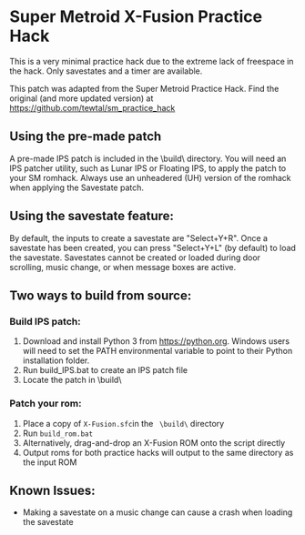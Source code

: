 # Super Metroid X-Fusion Practice Hack

This is a very minimal practice hack due to the extreme lack of freespace in the hack. Only savestates and a timer are available.

This patch was adapted from the Super Metroid Practice Hack. Find the original (and more updated version) at https://github.com/tewtal/sm_practice_hack


## Using the pre-made patch

A pre-made IPS patch is included in the \build\ directory. You will need an IPS patcher utility, such as Lunar IPS or Floating IPS, to apply the patch to your SM romhack. Always use an unheadered (UH) version of the romhack when applying the Savestate patch.


## Using the savestate feature:

By default, the inputs to create a savestate are "Select+Y+R". Once a savestate has been created, you can press "Select+Y+L" (by default) to load the savestate. Savestates cannot be created or loaded during door scrolling, music change, or when message boxes are active.


## Two ways to build from source:

### Build IPS patch:
1. Download and install Python 3 from https://python.org. Windows users will need to set the PATH environmental variable to point to their Python installation folder.
2. Run build_IPS.bat to create an IPS patch file
4. Locate the patch in \build\

### Patch your rom:

1. Place a copy of `X-Fusion.sfc`in the ` \build\` directory
2. Run `build_rom.bat`
3. Alternatively, drag-and-drop an X-Fusion ROM onto the script directly
4. Output roms for both practice hacks will output to the same directory as the input ROM


## Known Issues:

* Making a savestate on a music change can cause a crash when loading the savestate
